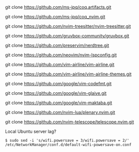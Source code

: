 git clone https://github.com/ms-jpq/coq.artifacts.git

git clone https://github.com/ms-jpq/coq_nvim.git

git clone https://github.com/nvim-treesitter/nvim-treesitter.git

git clone https://github.com/gruvbox-community/gruvbox.git

git clone https://github.com/preservim/nerdtree.git

git clone https://github.com/neovim/nvim-lspconfig.git

git clone https://github.com/vim-airline/vim-airline.git

git clone https://github.com/vim-airline/vim-airline-themes.git

git clone https://github.com/google/vim-codefmt.git

git clone https://github.com/google/vim-glaive.git

git clone https://github.com/google/vim-maktaba.git

git clone https://github.com/nvim-lua/plenary.nvim.git

git clone https://github.com/nvim-telescope/telescope.nvim.git

Local Ubuntu server lag?

```shell
$ sudo sed -i 's/wifi.powersave = 3/wifi.powersave = 2/' /etc/NetworkManager/conf.d/default-wifi-powersave-on.conf
```
